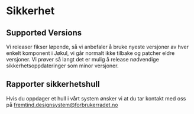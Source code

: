 # Sikkerhet

## Supported Versions

Vi releaser fikser løpende, så vi anbefaler å bruke nyeste versjoner av hver enkelt komponent i Jøkul, vi går normalt ikke tilbake og patcher eldre versjoner.
Vi prøver så langt det er mulig å release nødvendige sikkerhetsoppdateringer som minor versjoner.

## Rapporter sikkerhetshull

Hvis du oppdager et hull i vårt system ønsker vi at du tar kontakt med oss på fremtind.designsystem@forbrukerradet.no
